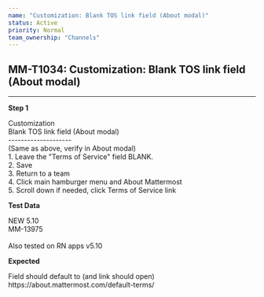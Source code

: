 ```yaml
---
name: "Customization: Blank TOS link field (About modal)"
status: Active
priority: Normal
team_ownership: "Channels"
---
```


## MM-T1034: Customization: Blank TOS link field (About modal)

---

**Step 1**

Customization\
Blank TOS link field (About modal)\
\--------------------\
(Same as above, verify in About modal)\
1\. Leave the "Terms of Service" field BLANK.\
2\. Save\
3\. Return to a team\
4\. Click main hamburger menu and About Mattermost\
5\. Scroll down if needed, click Terms of Service link

**Test Data**

NEW 5.10\
MM-13975\
\
Also tested on RN apps v5.10

**Expected**

Field should default to (and link should open) https\://about.mattermost.com/default-terms/
